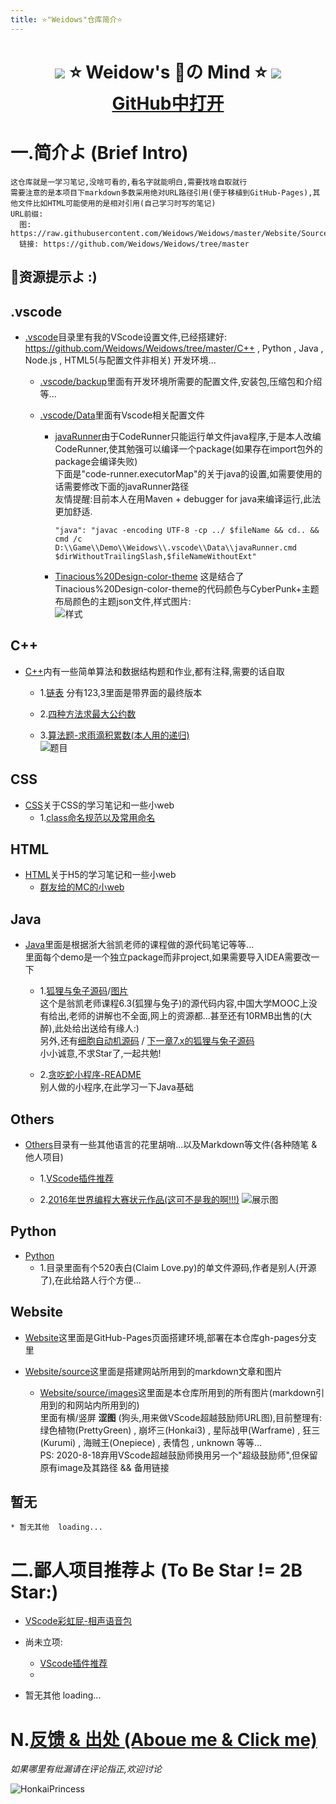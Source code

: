 ```yaml
---
title: ⭐"Weidows"仓库简介⭐
---
```

<!--
 *                        _oo0oo_
 *                       o8888888o
 *                       88" . "88
 *                       (| -_- |)
 *                       0\  =  /0
 *                     ___/`---'\___
 *                   .' \\|     |// '.
 *                  / \\|||  :  |||// \
 *                 / _||||| -:- |||||- \
 *                |   | \\\  - /// |   |
 *                | \_|  ''\---/''  |_/ |
 *                \  .-\__  '-'  ___/-. /
 *              ___'. .'  /--.--\  `. .'___
 *           ."" '<  `.___\_<|>_/___.' >' "".
 *          | | :  `- \`.;`\ _ /`;.`/ - ` : | |
 *          \  \ `_.   \_ __\ /__ _/   .-` /  /
 *      =====`-.____`.___ \_____/___.-`___.-'=====
 *                        `=---='
 *
 *
 *      ~~~~~~~~~~~~~~~~~~~~~~~~~~~~~~~~~~~~~~~~~~~
 *
 *            佛祖保佑       永不宕机     永无BUG
 *
 *        佛曰:
 *                写字楼里写字间，写字间里程序员；
 *                程序人员写程序，又拿程序换酒钱。
 *                酒醒只在网上坐，酒醉还来网下眠；
 *                酒醉酒醒日复日，网上网下年复年。
 *                但愿老死电脑间，不愿鞠躬老板前；
 *                奔驰宝马贵者趣，公交自行程序员。
 *                别人笑我忒疯癫，我笑自己命太贱；
 *                不见满街漂亮妹，哪个归得程序员？
 *
 * @Author: Weidows
 * @Date: 2020-06-06 23:12:42
 * @LastEditors: Weidows
 * @LastEditTime: 2020-08-22 17:38:45
 * @FilePath: \Weidows\Website\source\repository\Weidows.md
 -->
<h1 align="center">

  ![](../images/ComicExpression/5fa9b8812822cbb106e68986c0799b7d44f5da23.jpg) ⭐️ Weidow's 🌈の Mind ⭐️ ![](../images/ComicExpression/2909d2b0795b59041abfbc00d49d6048d646cbe2.jpg)  
  [GitHub中打开](https://github.com/Weidows/Weidows)
</h1>

# 一.简介よ (Brief Intro)
    这仓库就是一学习笔记,没啥可看的,看名字就能明白,需要找啥自取就行
    需要注意的是本项目下markdown多数采用绝对URL路径引用(便于移植到GitHub-Pages),其他文件比如HTML可能使用的是相对引用(自己学习时写的笔记)
    URL前缀:
      图: https://raw.githubusercontent.com/Weidows/Weidows/master/Website/Source/images
      链接: https://github.com/Weidows/Weidows/tree/master
  ## 🌈资源提示よ :)


<!-- !.vscode -->
  ## .vscode
  * [.vscode](https://github.com/Weidows/Weidows/tree/master/.vscode/)目录里有我的VScode设置文件,已经搭建好:
  https://github.com/Weidows/Weidows/tree/master/C++ , Python , Java , Node.js , HTML5(与配置文件非相关) 开发环境...  
    * [.vscode/backup](https://github.com/Weidows/Weidows/tree/master/.vscode/backup)里面有开发环境所需要的配置文件,安装包,压缩包和介绍等...  
  
    * [.vscode/Data](https://github.com/Weidows/Weidows/tree/master/.vscode/Data)里面有Vscode相关配置文件
      * [javaRunner](https://github.com/Weidows/Weidows/tree/master/.vscode/Data/javaRunner.cmd)由于CodeRunner只能运行单文件java程序,于是本人改编CodeRunner,使其勉强可以编译一个package(如果存在import包外的package会编译失败)  
      下面是"code-runner.executorMap"的关于java的设置,如需要使用的话需要修改下面的javaRunner路径  
      友情提醒:目前本人在用Maven + debugger for java来编译运行,此法更加舒适.

            "java": "javac -encoding UTF-8 -cp ../ $fileName && cd.. && cmd /c D:\\Game\\Demo\\Weidows\\.vscode\\Data\\javaRunner.cmd $dirWithoutTrailingSlash,$fileNameWithoutExt"

      * [Tinacious%20Design-color-theme](https://github.com/Weidows/Weidows/tree/master/.vscode/Data/Tinacious%20Design-color-theme.json) 这是结合了Tinacious%20Design-color-theme的代码颜色与CyberPunk+主题布局颜色的主题json文件,样式图片:  
      ![样式](../images/Screen/QQ截图20200822144122.jpg)


<!-- !C++ -->
  ## C++
  * [C++](https://github.com/Weidows/Weidows/tree/master/C++/)内有一些简单算法和数据结构题和作业,都有注释,需要的话自取
    * 1.[链表](https://github.com/Weidows/Weidows/tree/master/C++/Data_struct/LinkedList/) 分有123,3里面是带界面的最终版本
  
    * 2.[四种方法求最大公约数](https://github.com/Weidows/Weidows/tree/master/C++/Arithmetic/求最大公约数/methods_of_calculating_Max_common_divisor.c)

    * 3.[算法题-求雨滴积累数(本人用的递归)](https://github.com/Weidows/Weidows/tree/master/C++/Arithmetic/递归-求雨滴积累数/1.c)  
    ![题目](https://raw.githubusercontent.com/Weidows/Weidows/master/C++/Arithmetic/递归-求雨滴积累数/2bb975f41bd09c67.png)


<!-- !CSS -->
  ## CSS
  * [CSS](https://github.com/Weidows/Weidows/tree/master/CSS/)关于CSS的学习笔记和一些小web  
    * 1.[class命名规范以及常用命名](https://github.com/Weidows/Weidows/tree/master/CSS/Study/KeyPoints/ClassKeyWords.md)


<!-- !HTML -->
  ## HTML
  * [HTML](https://github.com/Weidows/Weidows/tree/master/HTML/)关于H5的学习笔记和一些小web  
    * [群友给的MC的小web](https://github.com/Weidows/Weidows/tree/master/HTML/mc.geek.net/)


<!-- !Java -->
  ## Java
  * [Java](https://github.com/Weidows/Weidows/tree/master/java/src/main/java/)里面是根据浙大翁凯老师的课程做的源代码笔记等等...  
  里面每个demo是一个独立package而非project,如果需要导入IDEA需要改一下  
    * 1.[狐狸与兔子源码](https://github.com/Weidows/Weidows/tree/master/java/src/main/java/twenty/july/my_interface/)/[图片](https://raw.githubusercontent.com/Weidows/Weidows/master/java/src/main/java/twenty/july/my_interface/interface/Cells173751.png)  
    这个是翁凯老师课程6.3(狐狸与兔子)的源代码内容,中国大学MOOC上没有给出,老师的讲解也不全面,网上的资源都...甚至还有10RMB出售的(大醉),此处给出送给有缘人:)  
    另外,还有[细胞自动机源码](https://github.com/Weidows/Weidows/tree/master/java/src/main/java/twenty/july/data_depart_behave/) / [下一章7.x的狐狸与兔子源码](https://github.com/Weidows/Weidows/tree/master/java/src/main/java/twenty/july/control_inversion/)  
    小小诚意,不求Star了,一起共勉!
  
    * 2.[贪吃蛇小程序-README](https://github.com/Weidows/Weidows/tree/master/java/src/main/java/demos/snake_game/README.md)  
    别人做的小程序,在此学习一下Java基础


<!-- !Others -->
  ## Others
  * [Others](https://github.com/Weidows/Weidows/tree/master/Others/)目录有一些其他语言的花里胡哨...以及Markdown等文件(各种随笔 & 他人项目)  
    * 1.[VScode插件推荐](https://github.com/Weidows/Weidows/tree/master/Others/MarkDown/Vscode.md)  

    * 2.[2016年世界编程大赛状元作品(这可不是我的啊!!!)](https://github.com/Weidows/Weidows/tree/master/Others/hg_fermi-paradox-20161105)
        ![展示图](https://raw.githubusercontent.com/Weidows/Weidows/master/Others/hg_fermi-paradox-20161105/screenshot.png)


<!-- !Python -->
  ## Python
  * [Python](https://github.com/Weidows/Weidows/tree/master/Python/)  
    * 1.目录里面有个520表白(Claim Love.py)的单文件源码,作者是别人(开源了),在此给路人行个方便...


<!-- !Website -->
  ## Website
  * [Website](https://github.com/Weidows/Weidows/tree/master/Website/)这里面是GitHub-Pages页面搭建环境,部署在本仓库gh-pages分支里

  * [Website/source](https://github.com/Weidows/Weidows/tree/master/Website/source/)这里面是搭建网站所用到的markdown文章和图片

    * [Website/source/images](https://github.com/Weidows/Weidows/tree/master/Website/source/images/)这里面是本仓库所用到的所有图片(markdown引用到的和网站内所用到的)  
    里面有横/竖屏 **涩图** (狗头,用来做VScode超越鼓励师URL图),目前整理有:  
      绿色植物(PrettyGreen) , 崩坏三(Honkai3) , 星际战甲(Warframe) , 狂三(Kurumi) , 海贼王(Onepiece) , 表情包 , unknown 等等...  
    PS: 2020-8-18弃用VScode超越鼓励师换用另一个"超级鼓励师",但保留原有image及其路径 && 备用链接

  
<!-- !暂无 -->
  ## 暂无
    * 暂无其他  loading...


# 二.鄙人项目推荐よ (To Be Star != 2B Star:)
  * [VScode彩虹屁-相声语音包](https://Weidows.github.io/Weidows/repository/Crosstalk-rainbow-fart)

  * 尚未立项:
    * [VScode插件推荐](https://github.com/Weidows/Weidows/tree/master/Others/MarkDown/Vscode.md)
    * 
  * 暂无其他  loading...


# N.[反馈 & 出处 (Aboue me & Click me)](https://Weidows.github.io/Weidows/about)

  *如果哪里有纰漏请在评论指正,欢迎讨论*

  ![HonkaiPrincess](https://raw.githubusercontent.com/Weidows/Weidows/master/Website/source/images/Honkai3/[Nitrouzs]82409651.jpg)